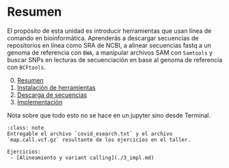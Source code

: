 # Resumen

El propósito de esta unidad es introducir herramientas que usan línea de comando en bioinformática. Aprenderás a descargar secuencias de repositorios en línea como SRA de NCBI, a alinear secuencias fastq a un genoma de referencia con `BWA`, a manipular archivos SAM con `Samtools` y buscar SNPs en lecturas de secuenciación en base al genoma de referencia con `BCFtools`.

0. [Resumen](0_Resumen.md)
1. [Instalación de herramientas](1_inst.md)
2. [Descarga de secuencias](2_dwnl.md)
3. [Implementación](3_impl.md)

Nota sobre que todo esto no se hace en un jupyter sino desde Terminal.


```{admonition} Deber
:class: note
Entregable el archivo `covid_esearch.txt` y el archivo `map.call.vcf.gz` resultante de los ejercicios en el taller.

Ejercicios:
 - [Alineamiento y variant calling](./3_impl.md)
```